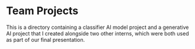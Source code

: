 # Team Projects

This is a directory containing a classifier AI model project and a generative AI project that I created alongside two other interns, which were both used as part of our final presentation.
